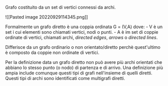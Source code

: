 Grafo costituito da un set di vertici connessi da archi.

![[Pasted image 20220929114345.png]]

Formalmente un grafo diretto è una coppia ordinata G = (V,A) dove:
	- V è un set i cui elementi sono chiamati vertici, nodi o punti.
	- A è im set di coppie ordinate di vertici, chiamati archi, *directed edges*, *arrows* o *directed lines*.

Differisce da un grafo ordinario o non orientato/diretto perchè quest'ultimo è composto da coppie non ordinate di vertici.

Per la definizione data un grafo diretto non può avere più archi orientati che abbiano lo stesso punto (o nodo) di partenza e di arrivo. Una definizione più ampia include comunque questi tipi di grafi nell'insieme di quelli diretti. Questi tipi di archi sono identificati come multigrafi diretti.